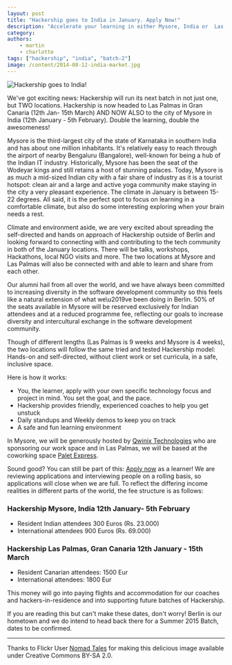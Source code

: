 ```yaml
---
layout: post
title: "Hackership goes to India in January. Apply Now!"
description: "Accelerate your learning in either Mysore, India or  Las Palmas, Gran Canaria. Hackership will now run in two locations this January. "
category:
authors:
    - martin
    - charlotte
tags: ["hackership", "india", "batch-2"]
image: /content/2014-08-12-india-market.jpg
---
```


![Hackership goes to India!](/content/2014-08-12-india-market.jpg)

We've got exciting news: Hackership will run its next batch in not just one, but TWO locations. Hackership is now headed to Las Palmas in Gran Canaria (12th Jan- 15th March) AND NOW ALSO to the city of Mysore in India (12th January - 5th February). Double the learning, double the awesomeness!

Mysore is the third-largest city of the state of Karnataka in southern India and has about one million inhabitants. It's relatively easy to reach through the airport of nearby Bengaluru (Bangalore), well-known for being a hub of the Indian IT industry. Historically, Mysore has been the seat of the Wodeyar kings and still retains a host of stunning palaces. Today, Mysore is as much a mid-sized Indian city with a fair share of industry as it is a tourist hotspot: clean air and a large and active yoga community make staying in the city a very pleasant experience. The climate in January is between 15- 22 degrees. All said, it is the perfect spot to focus on learning in a comfortable climate, but also do some interesting exploring when your brain needs a rest.

Climate and environment aside, we are very excited about spreading the self-directed and hands on approach of Hackership outside of Berlin and  looking forward to connecting with and contributing to the tech community in both of the January locations. There will be talks, workshops, Hackathons, local NGO visits and more.  The two locations at Mysore and Las Palmas will also be connected with and able to learn and share from each other.

Our alumni hail from all over the world, and we have always been committed to increasing diversity in the software development community so this feels like a natural extension of what we\u2019ve been doing in Berlin. 50% of the seats available in Mysore will be reserved exclusively for Indian attendees and at a reduced programme fee, reflecting our goals to increase diversity and intercultural exchange in the software development community.

Though of different lengths (Las Palmas is 9 weeks and Mysore is 4 weeks), the two locations will follow the same tried and tested Hackership model: Hands-on and self-directed, without client work or set curricula, in a safe, inclusive space.

Here is how it works:

 - You, the learner, apply with your own specific technology focus and project in mind. You set the goal, and the pace.
 - Hackership provides friendly, experienced coaches to help you get unstuck
 - Daily standups and Weekly demos to keep you on track
 - A safe and fun learning environment

In Mysore, we will be generously hosted by [Qwinix Technologies](http://www.qwinixtech.com/) who are sponsoring our work space  and in Las Palmas, we will be based at the coworking space  [Palet Express](www.paletexpress.com).

Sound good? You can still be part of this: [Apply now](http://www.hackership.org/apply) as a learner! We are reviewing applications and interviewing people on a rolling basis, so applications will close when we are full. To reflect the differing income realities in different parts of the world, the fee structure is as follows:

### Hackership Mysore, India 12th January- 5th February
 - Resident Indian attendees 300 Euros (Rs. 23.000)
 - International attendees 900 Euros (Rs. 69.000)

### Hackership Las Palmas, Gran Canaria 12th January - 15th March
 - Resident Canarian attendees: 1500 Eur
 - International attendees: 1800 Eur

This money will go into paying flights and accommodation for our coaches and hackers-in-residence and into supporting  future batches of Hackership.

If you are reading this but can't make these dates, don't worry!  Berlin is our hometown and we do intend to head back there for a Summer 2015 Batch, dates to be confirmed.

---
Thanks to Flickr User [Nomad Tales](https://flic.kr/p/5xXmXS) for making this delicious image available under Creative Commons BY-SA 2.0.
